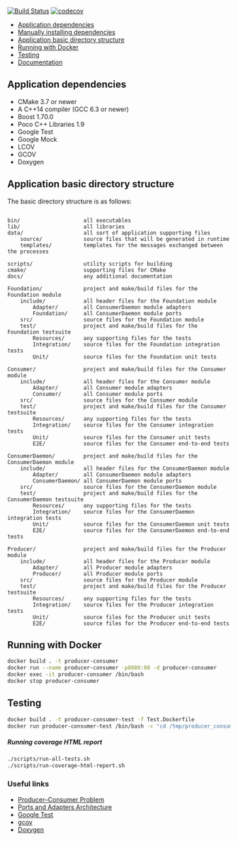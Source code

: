 [![Build Status](https://app.travis-ci.com/edson-a-soares/producer_consumer.svg?branch=main)](https://app.travis-ci.com/edson-a-soares/producer_consumer)
[![codecov](https://codecov.io/gh/edson-a-soares/producer_consumer/branch/main/graph/badge.svg?token=BLDGUUQU8K)](https://codecov.io/gh/edson-a-soares/producer_consumer)

* [Application dependencies](#application-dependencies)
* [Manually installing dependencies](docs/Manually_installing_dependencies.md)
* [Application basic directory structure](#application-basic-directory-structure)
* [Running with Docker](#running-with-docker)
* [Testing](#testing)
* [Documentation](https://edson-a-soares.github.io/producer_consumer/doxygen/html)

## Application dependencies

- CMake 3.7 or newer
- A C++14 compiler (GCC 6.3 or newer)
- Boost 1.70.0
- Poco C++ Libraries 1.9
- Google Test
- Google Mock
- LCOV
- GCOV
- Doxygen

## Application basic directory structure

The basic directory structure is as follows:

```textmate

bin/                    all executables
lib/                    all libraries
data/                   all sort of application supporting files
    source/             source files that will be generated in runtime
    templates/          templates for the messages exchanged between the processes

scripts/                utility scripts for building
cmake/                  supporting files for CMake
docs/                   any additional documentation

Foundation/             project and make/build files for the Foundation module
    include/            all header files for the Foundation module
        Adapter/        all ConsumerDaemon module adapters
        Foundation/     all ConsumerDaemon module ports
    src/                source files for the Foundation module
    test/               project and make/build files for the Foundation testsuite
        Resources/      any supporting files for the tests
        Integration/    source files for the Foundation integration tests
        Unit/           source files for the Foundation unit tests

Consumer/               project and make/build files for the Consumer module
    include/            all header files for the Consumer module
        Adapter/        all Consumer module adapters
        Consumer/       all Consumer module ports
    src/                source files for the Consumer module
    test/               project and make/build files for the Consumer testsuite
        Resources/      any supporting files for the tests
        Integration/    source files for the Consumer integration tests
        Unit/           source files for the Consumer unit tests
        E2E/            source files for the Consumer end-to-end tests

ConsumerDaemon/         project and make/build files for the ConsumerDaemon module
    include/            all header files for the ConsumerDaemon module
        Adapter/        all ConsumerDaemon module adapters
        ConsumerDaemon/ all ConsumerDaemon module ports
    src/                source files for the ConsumerDaemon module
    test/               project and make/build files for the ConsumerDaemon testsuite
        Resources/      any supporting files for the tests
        Integration/    source files for the ConsumerDaemon integration tests
        Unit/           source files for the ConsumerDaemon unit tests
        E2E/            source files for the ConsumerDaemon end-to-end tests

Producer/               project and make/build files for the Producer module
    include/            all header files for the Producer module
        Adapter/        all Producer module adapters
        Producer/       all Producer module ports
    src/                source files for the Producer module
    test/               project and make/build files for the Producer testsuite
        Resources/      any supporting files for the tests
        Integration/    source files for the Producer integration tests
        Unit/           source files for the Producer unit tests
        E2E/            source files for the Producer end-to-end tests
```

## Running with Docker

```bash
docker build . -t producer-consumer
docker run --name producer-consumer -p8080:80 -d producer-consumer
docker exec -it producer-consumer /bin/bash
docker stop producer-consumer
```

## Testing

```bash
docker build . -t producer-consumer-test -f Test.Dockerfile
docker run producer-consumer-test /bin/bash -c "cd /tmp/producer_consumer; ./scripts/run-all-tests.sh"
```

##### Running coverage HTML report

```bash
./scripts/run-all-tests.sh
./scripts/run-coverage-html-report.sh
```

### Useful links ###
* [Producer–Consumer Problem](https://en.wikipedia.org/wiki/Producer%E2%80%93consumer_problem)
* [Ports and Adapters Architecture](https://en.wikipedia.org/wiki/Hexagonal_architecture_(software))
* [Google Test](https://github.com/google/googletest/blob/master/googletest/docs)
* [gcov](http://manpages.ubuntu.com/manpages/xenial/man1/alpha-linux-gnu-gcov-5.1.html)
* [Doxygen](https://www.doxygen.nl/index.html)
